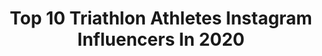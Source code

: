 ---
title: Top 10 Triathlon Athletes Instagram Influencers In 2020
description: >-
  Find top triathlon athletes Instagram influencers in 2020. Most popular hashtags: #triathletes #compressport #sunday #giuliomolinari.
platform: Instagram
hits: 2
text_top: See the top-rated Instagram influencers on inBeat.
text_bottom: Our platform aggregates 2 Instagram influencers like this for you to connect with.
profiles:
  - username: "giulio.molinari"
    fullname: >-
      Giulio Molinari
    bio: >-
      Italian PRO triathlon athlete. 2014-2016-2018 European champion. 2014-2016-2017 Italian champion. Kona 2017 and 2018. 🥇 Icon Livigno Xtreme
    location: "Italy"
    followers: 9509
    engagement: 1205
    commentsToLikes: 0.030821
    id: ck134zj3yyymk0i19oji97o3u
    verified: false
    hashtags: "#iorestoacasa, #giuliomolinari, #compressport, #livigno"
  - username: "olgapurroytri"
    fullname: >-
      Olga Purroy
    bio: >-
      •Madre y Esposa 👨‍👩‍👧‍👦 •Ciclista de Pista y Ruta🚵 •Triatleta 🏊🚴🏃 • #roadtokona2021 🌺 Team @trespinas 👇Diplomado Inteligencia Mental Deportiva 👇
    location: "Venezuela"
    followers: 10989
    engagement: 612
    commentsToLikes: 0.045832
    id: ck8t4sr627uzg0j78gmpf83r7
    verified: false
    hashtags: "#triathletes, #bike, #citybikesmiami, #swimbikerun"
---